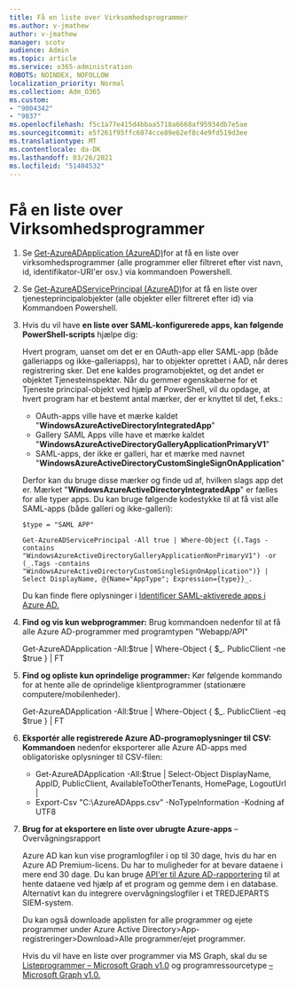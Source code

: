 ```yaml
---
title: Få en liste over Virksomhedsprogrammer
ms.author: v-jmathew
author: v-jmathew
manager: scotv
audience: Admin
ms.topic: article
ms.service: o365-administration
ROBOTS: NOINDEX, NOFOLLOW
localization_priority: Normal
ms.collection: Adm_O365
ms.custom:
- "9004342"
- "9837"
ms.openlocfilehash: f5c1a77e415d4bbaa5718a6668af95934db7e5ae
ms.sourcegitcommit: e5f261f95ffc6074cce89e62ef8c4e9fd519d3ee
ms.translationtype: MT
ms.contentlocale: da-DK
ms.lasthandoff: 03/26/2021
ms.locfileid: "51404532"
---
```

# <a name="get-a-list-of-enterprise-applications"></a>Få en liste over Virksomhedsprogrammer

1. Se  [Get-AzureADApplication (AzureAD)](https://docs.microsoft.com/powershell/module/azuread/get-azureadapplication)for at få en liste over virksomhedsprogrammer (alle programmer eller filtreret efter vist navn, id, identifikator-URI'er osv.) via kommandoen Powershell.
2. Se [Get-AzureADServicePrincipal (AzureAD)](https://docs.microsoft.com/powershell/module/azuread/get-azureadserviceprincipal)for at få en liste over tjenesteprincipalobjekter (alle objekter eller filtreret efter id) via Kommandoen Powershell.
3. Hvis du vil have **en liste over SAML-konfigurerede apps, kan følgende PowerShell-scripts** hjælpe dig:

    Hvert program, uanset om det er en OAuth-app eller SAML-app (både galleriapps og ikke-galleriapps), har to objekter oprettet i AAD, når deres registrering sker. Det ene kaldes programobjektet, og det andet er objektet Tjenesteinspektør. Når du gemmer egenskaberne for et Tjeneste principal-objekt ved hjælp af PowerShell, vil du opdage, at hvert program har et bestemt antal mærker, der er knyttet til det, f.eks.:

    - OAuth-apps ville have et mærke kaldet "**WindowsAzureActiveDirectoryIntegratedApp**"
    - Gallery SAML Apps ville have et mærke kaldet "**WindowsAzureActiveDirectoryGalleryApplicationPrimaryV1**"
    - SAML-apps, der ikke er galleri, har et mærke med navnet "**WindowsAzureActiveDirectoryCustomSingleSignOnApplication**"

    Derfor kan du bruge disse mærker og finde ud af, hvilken slags app det er. Mærket "**WindowsAzureActiveDirectoryIntegratedApp**" er fælles for alle typer apps. Du kan bruge følgende kodestykke til at få vist alle SAML-apps (både galleri og ikke-galleri):

    `$type = "SAML APP"`

    `Get-AzureADServicePrincipal -All true | Where-Object {(.Tags -contains "WindowsAzureActiveDirectoryGalleryApplicationNonPrimaryV1") -or (_.Tags -contains "WindowsAzureActiveDirectoryCustomSingleSignOnApplication")} | Select DisplayName, @{Name="AppType"; Expression={type}}_.`

    Du kan finde flere oplysninger i [Identificer SAML-aktiverede apps i Azure AD.](https://docs.microsoft.com/answers/questions/24259/identify-saml-enabled-apps-in-azure-ad.html)

4. **Find og vis kun webprogrammer:** Brug kommandoen nedenfor til at få alle Azure AD-programmer med programtypen "Webapp/API"

    Get-AzureADApplication -All:$true | Where-Object { $_. PublicClient -ne $true } | FT
5. **Find og opliste kun oprindelige programmer:** Kør følgende kommando for at hente alle de oprindelige klientprogrammer (stationære computere/mobilenheder).

    Get-AzureADApplication -All:$true | Where-Object { $_. PublicClient -eq $true } | FT
6. **Eksportér alle registrerede Azure AD-programoplysninger til CSV: Kommandoen** nedenfor eksporterer alle Azure AD-apps med obligatoriske oplysninger til CSV-filen:

    - Get-AzureADApplication -All:$true | Select-Object DisplayName, AppID, PublicClient, AvailableToOtherTenants, HomePage, LogoutUrl |
    - Export-Csv "C:\AzureADApps.csv" -NoTypeInformation -Kodning af UTF8

7. **Brug for at eksportere en liste over ubrugte Azure-apps** – Overvågningsrapport

    Azure AD kan kun vise programlogfiler i op til 30 dage, hvis du har en Azure AD Premium-licens.
    Du har to muligheder for at bevare dataene i mere end 30 dage. Du kan bruge [API'er til Azure AD-rapportering](https://docs.microsoft.com/azure/active-directory/reports-monitoring/concept-reporting-api) til at hente dataene ved hjælp af et program og gemme dem i en database. Alternativt kan du integrere overvågningslogfiler i et TREDJEPARTS SIEM-system.

    Du kan også downloade applisten for alle programmer og ejete programmer under Azure Active Directory>App-registreringer>Download>Alle programmer/ejet programmer.

    Hvis du vil have en liste over programmer via MS Graph, skal du se [Listeprogrammer – Microsoft Graph v1.0](https://docs.microsoft.com/graph/api/application-list) og programressourcetype [– Microsoft Graph v1.0.](https://docs.microsoft.com/graph/api/resources/application)
